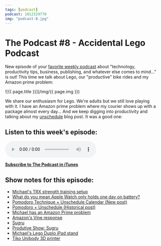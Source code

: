 ```yaml
---
tags: [podcast]
podcast: 1012329770
img: "podcast-8.jpg"
---
```


# The Podcast #8 - Accidental Lego Podcast

New episode of your [favorite weekly podcast][p] about "technology, productivity tips, business, publishing, and whatever else comes to mind..." is out! This time we talk about Lego, our "productive" bike rides and my Amazon prime problem:

<!--More-->

![{{ page.title }}](/img/{{ page.img }})

We share our enthusiasm for Lego. We're adults but we still love playing with it. I have an Amazon prime problem where my courier shows up with a package almost every day... And we keep digging into productivity and talking about my [unschedule](https://sliwinski.com/unschedule) blog post. It was a good one:

## Listen to this week's episode:

<audio controls>
<source src="https://files.nozbe.com/podcast/008.mp3" type="audio/mpeg">
</audio>

**[Subscribe to The Podcast in iTunes][i]**

## Show notes for this episode:

  * [Michael's TRX strength training setup](https://sliwinski.com/fitness-for-busy-professionals-productive-show-36/)
  * [What do you mean Apple Watch only holds one day on battery?](https://twitter.com/radexp/status/619058119646257152)
  * [Pomodoro Technique + Unschedule Calendar (New post)](https://nozbe.com/blog/unschedule/)
  * [Pomodoro + Unschedule (Historical post)](https://sliwinski.com/power-of-unschedule-and-pomodoro-technique/)
  * [Michael has an Amazon Prime problem](https://twitter.com/msliwinski/status/624238109941739520)
  * [Amazon's Vine response](https://vine.co/v/egz5PT15dzO)
  * [Sugru](https://sugru.com/)
  * [Produtive Show: Sugru](https://youtu.be/YOvU6QKha-0)
  * [Michael's Lego Duplo iPad stand](https://twitter.com/msliwinski/status/583954368615096320)
  * [Tiko Unibody 3D printer](https://www.kickstarter.com/projects/tiko3d/tiko-the-unibody-3d-printer)

[e]: /podcast-8
[p]: /podcast
[n]: https://michael.gratis/nozbe
[r]: https://michael.gratis/radex
[i]: https://michael.gratis/thepodcast
